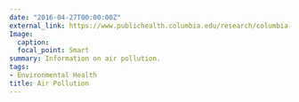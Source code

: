 ```yaml
---
date: "2016-04-27T00:00:00Z"
external_link: https://www.publichealth.columbia.edu/research/columbia-center-childrens-environmental-health/air-pollution
Image:
  caption: 
  focal_point: Smart
summary: Information on air pollution.
tags: 
- Environmental Health
title: Air Pollution  
---
```

